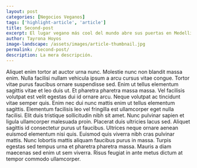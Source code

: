 ```yaml
---
layout: post
categories: [Negocios Veganos]
tags: ['highlight-article', 'article']
title: Second-post
excerpt: El lugar vegano más cool del mundo abre sus puertas en Medellín con una fiesta imperdible. Pintura en vivo, tatuajes, comida y la música de Rain Blow y Attack of Carrots. Para ir debes inscribirte en el sitio web
author: Tayrona Hoyos
image-landscape: /assets/images/article-thumbnail.jpg
permalink: /second-post/
description: La mera descripción.
---
```

Aliquet enim tortor at auctor urna nunc. Molestie nunc non blandit massa enim. Nulla facilisi nullam vehicula ipsum a arcu cursus vitae congue. Tortor vitae purus faucibus ornare suspendisse sed. Enim ut tellus elementum sagittis vitae et leo duis ut. Et pharetra pharetra massa massa. Vel facilisis volutpat est velit egestas dui id ornare arcu. Neque volutpat ac tincidunt vitae semper quis. Enim nec dui nunc mattis enim ut tellus elementum sagittis. Elementum facilisis leo vel fringilla est ullamcorper eget nulla facilisi. Elit duis tristique sollicitudin nibh sit amet. Nunc pulvinar sapien et ligula ullamcorper malesuada proin. Placerat duis ultricies lacus sed. Aliquet sagittis id consectetur purus ut faucibus. Ultrices neque ornare aenean euismod elementum nisi quis. Euismod quis viverra nibh cras pulvinar mattis. Nunc lobortis mattis aliquam faucibus purus in massa. Turpis egestas sed tempus urna et pharetra pharetra massa. Mauris a diam maecenas sed enim ut sem viverra. Risus feugiat in ante metus dictum at tempor commodo ullamcorper.
